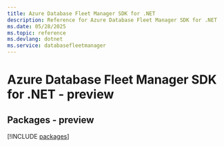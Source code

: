 ```yaml
---
title: Azure Database Fleet Manager SDK for .NET
description: Reference for Azure Database Fleet Manager SDK for .NET
ms.date: 05/28/2025
ms.topic: reference
ms.devlang: dotnet
ms.service: databasefleetmanager
---
```

# Azure Database Fleet Manager SDK for .NET - preview
## Packages - preview
[!INCLUDE [packages](database-fleet-manager-index.md)]